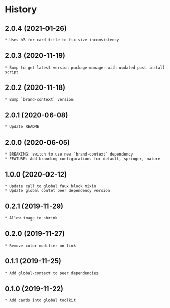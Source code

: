 # History

## 2.0.4 (2021-01-26)
    * Uses h3 for card title to fix size inconsistency
    
## 2.0.3 (2020-11-19)
    * Bump to get latest version package-manager with updated post install script

## 2.0.2 (2020-11-18)
    * Bump `brand-context` version

## 2.0.1 (2020-06-08)
    * Update README

## 2.0.0 (2020-06-05)
    * BREAKING: switch to use new `brand-context` dependency
    * FEATURE: Add branding configurations for default, springer, nature

## 1.0.0 (2020-02-12)
    * Update call to global faux block mixin
    * Update global contet peer dependency version

## 0.2.1 (2019-11-29)
    * Allow image to shrink
    
## 0.2.0 (2019-11-27)
    * Remove color modifier on link   

## 0.1.1 (2019-11-25)
    * Add global-context to peer dependencies
    
## 0.1.0 (2019-11-22)
    * Add cards into global toolkit
